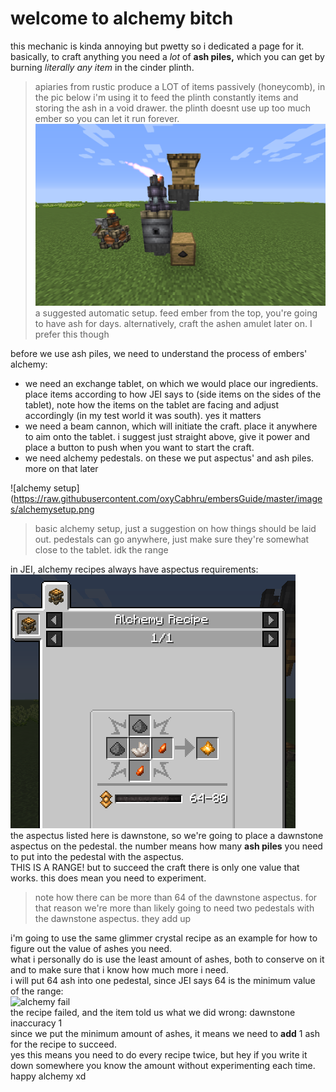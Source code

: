 # welcome to alchemy bitch
this mechanic is kinda annoying but pwetty so i dedicated a page for it.<br>
basically, to craft anything you need a *lot* of **ash piles,** which you can get by burning *literally any item* in the cinder plinth.<br>
> apiaries from rustic produce a LOT of items passively (honeycomb), in the pic below i'm using it to feed the plinth constantly items and storing the ash in a void drawer. the plinth doesnt use up too much ember so you can let it run forever.
![cinder plinth auto setup](https://raw.githubusercontent.com/oxyCabhru/embersGuide/master/images/cinderplinth.png)<br>
> a suggested automatic setup. feed ember from the top, you're going to have ash for days. alternatively, craft the ashen amulet later on. I prefer this though<br>

before we use ash piles, we need to understand the process of embers' alchemy:<br>
- we need an exchange tablet, on which we would place our ingredients. place items according to how JEI says to (side items on the sides of the tablet), note how the items on the tablet are facing and adjust accordingly (in my test world it was south). yes it matters
- we need a beam cannon, which will initiate the craft. place it anywhere to aim onto the tablet. i suggest just straight above, give it power and place a button to push when you want to start the craft.
- we need alchemy pedestals. on these we put aspectus' and ash piles. more on that later

![alchemy setup](https://raw.githubusercontent.com/oxyCabhru/embersGuide/master/images/alchemysetup.png
> basic alchemy setup, just a suggestion on how things should be laid out. pedestals can go anywhere, just make sure they're somewhat close to the tablet. idk the range

in JEI, alchemy recipes always have aspectus requirements:<br>
![glimmer crystal recipe example](https://raw.githubusercontent.com/oxyCabhru/embersGuide/master/images/glimmercrystalrecipe.png)<br>
the aspectus listed here is dawnstone, so we're going to place a dawnstone aspectus on the pedestal. the number means how many **ash piles** you need to put into the pedestal with the aspectus.<br>
THIS IS A RANGE! but to succeed the craft there is only one value that works. this does mean you need to experiment.<br>
> note how there can be more than 64 of the dawnstone aspectus. for that reason we're more than likely going to need two pedestals with the dawnstone aspectus. they add up

i'm going to use the same glimmer crystal recipe as an example for how to figure out the value of ashes you need.<br>
what i personally do is use the least amount of ashes, both to conserve on it and to make sure that i know how much more i need.<br>
i will put 64 ash into one pedestal, since JEI says 64 is the minimum value of the range:<br>
![alchemy fail](https://raw.githubusercontent.com/oxyCabhru/embersGuide/master/images/alchemyfail.gif)<br>
the recipe failed, and the item told us what we did wrong: dawnstone inaccuracy 1<br>
since we put the minimum amount of ashes, it means we need to **add** 1 ash for the recipe to succeed.<br>
yes this means you need to do every recipe twice, but hey if you write it down somewhere you know the amount without experimenting each time.<br>
happy alchemy xd
